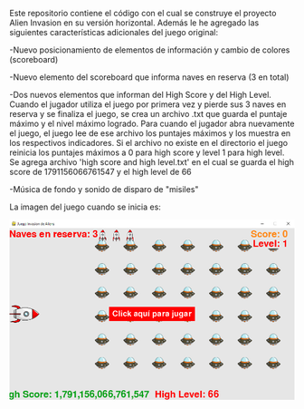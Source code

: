 Este repositorio contiene el código con el cual se construye el proyecto Alien Invasion en su versión horizontal. Además le he agregado las siguientes características adicionales del juego original:

-Nuevo posicionamiento de elementos de información y cambio de colores (scoreboard)

-Nuevo elemento del scoreboard que informa naves en reserva (3 en total)

-Dos nuevos elementos que informan del High Score y del High Level. Cuando el jugador utiliza el juego por primera vez y pierde sus 3 naves en reserva y se finaliza el juego, se crea un archivo .txt que guarda el puntaje máximo y el nivel máximo logrado. Para cuando el jugador abra nuevamente el juego, el juego lee de ese archivo los puntajes máximos y los muestra en los respectivos indicadores. Si el archivo no existe en el directorio el juego reinicia los puntajes máximos a 0 para high score y level 1 para high level.
Se agrega archivo 'high score and high level.txt' en el cual se guarda el high score de 1791156066761547 y el high level de 66

-Música de fondo y sonido de disparo de "misiles"

La imagen del juego cuando se inicia es:

![alt text](/VistaInicialAlienInvasion.png?raw=true "Imagen de Inicio del Juego")